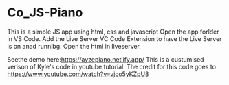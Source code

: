 # Co_JS-Piano
This is a simple JS app using html, css and javascript
Open the app forlder in VS Code. 
Add the Live Server VC Code Extension to have the Live Server is on anad runnibg. Open the html in liveserver.

Seethe demo here:https://ayzepiano.netlify.app/
This is a custumised verison of Kyle's code in youtube tutorial. The credit for this code goes to https://www.youtube.com/watch?v=vjco5yKZpU8
